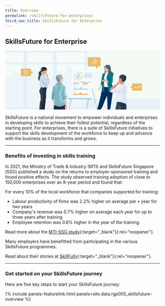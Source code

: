 ```yaml
---
title: Overview
permalink: /skillsfuture-for-enterprise/
third_nav_title: SkillsFuture for Enterprise
---
```


## SkillsFuture for Enterprise

![e-Adviser for Skills Training](/images/news/RunandGrow_TrainingSJ.jpg)

SkillsFuture is a national movement to empower individuals and enterprises in developing skills to achieve their fullest potential, regardless of the starting point. For enterprises, there is a suite of SkillsFuture initiatives to support the skills development of the workforce to keep up and advance with the business as it transforms and grows.

----

### Benefits of investing in skills training

In 2021, the Ministry of Trade & Industry (MTI) and SkillsFuture Singapore (SSG) published a study on the returns to employer-sponsored training and found positive effects. The study observed
training adoption of close to 150,000 enterprises over an 8-year period and found that:

For every 10% of the local workforce that companies supported for training:

- Labour productivity of firms was 2.2% higher on average per • year for two years
- Company's revenue was 0.7% higher on average each year for up to three years after training
- Employee retention was 0.6% higher in the year of the training.

Read more about the [MTI-SSG study](https://www.enterprisejobskills.gov.sg/content/resources/epjs-mti-ssg-study-aug21.pdf){:target="_blank"}{:rel="noopener"}.

Many employers have benefitted from participating in the various SkillsFuture programmes. 

Read about their stories at [SkillFully](https://www.enterprisejobskills.gov.sg/skillfully.html){:target="_blank"}{:rel="noopener"}.   

----

### Get started on your SkillsFuture journey

Here are five key steps to start your SkillsFuture journey:

{% include panels-featurelink.html panels=site.data.rgp005_skillsfuture-overview %}


<script src="/jquery/jquery.min.js"></script>
<script src="/jquery/bp-menu-new-tab.js"></script>

